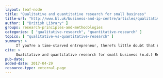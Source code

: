 ```yaml
---
layout: leaf-node
title: "Qualitative and quantitative research for small business"
title-url: "http://www.bl.uk/business-and-ip-centre/articles/qualitative-and-quantitative-research-for-small-business"
author: [ "British Library" ]
groups: research-principles-and-methodologies
categories: [ "qualitative-research", "quantitative-research" ]
topics: [ "qualitative-vs-quantitative-research" ]
summary: >
     If you?re a time-starved entrepreneur, there?s little doubt that market research can appear a daunting prospect. Where do you begin? You might already feel like there aren?t enough hours in the day as you attempt to establish your business, but it?s vital that you ring-fence some time to sit down and better understand your industry before you go ahead with new business ideas.
cite: >
     Qualitative and quantitative research for small business (n.d.) Retrieved from: http://www.bl.uk/business-and-ip-centre/articles/qualitative-and-quantitative-research-for-small-business
pub-date: 
added-date: 2017-04-29
resource-type: external-page
---
```

